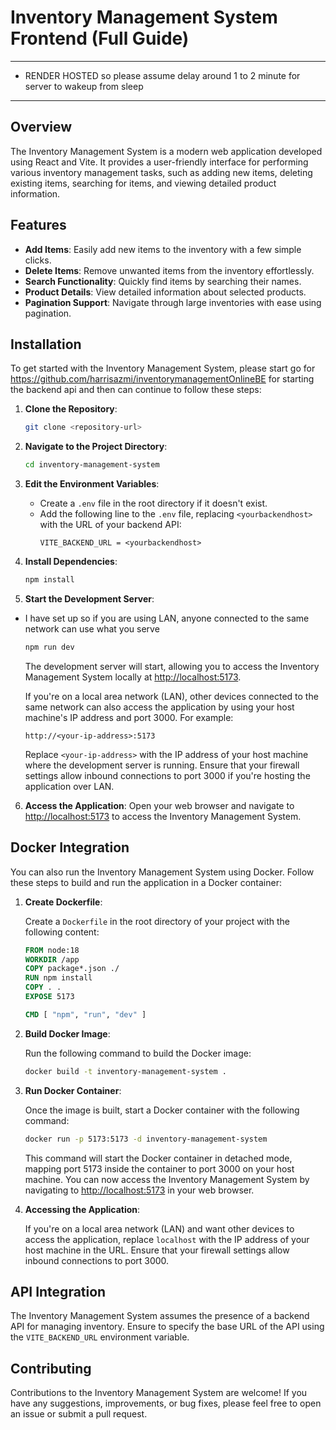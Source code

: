 # Inventory Management System Frontend (Full Guide)

---

- RENDER HOSTED so please assume delay around 1 to 2 minute for server to wakeup from sleep

---

## Overview

The Inventory Management System is a modern web application developed using React and Vite. It provides a user-friendly interface for performing various inventory management tasks, such as adding new items, deleting existing items, searching for items, and viewing detailed product information.

## Features

- **Add Items**: Easily add new items to the inventory with a few simple clicks.
- **Delete Items**: Remove unwanted items from the inventory effortlessly.
- **Search Functionality**: Quickly find items by searching their names.
- **Product Details**: View detailed information about selected products.
- **Pagination Support**: Navigate through large inventories with ease using pagination.

## Installation

To get started with the Inventory Management System, please start go for https://github.com/harrisazmi/inventorymanagementOnlineBE
for starting the backend api and then can continue to follow these steps:

1. **Clone the Repository**:

   ```bash
   git clone <repository-url>
   ```

2. **Navigate to the Project Directory**:

   ```bash
   cd inventory-management-system
   ```

3. **Edit the Environment Variables**:

   - Create a `.env` file in the root directory if it doesn't exist.
   - Add the following line to the `.env` file, replacing `<yourbackendhost>` with the URL of your backend API:
     ```
     VITE_BACKEND_URL = <yourbackendhost>
     ```

4. **Install Dependencies**:

   ```bash
   npm install
   ```

5. **Start the Development Server**:

- I have set up so if you are using LAN, anyone connected to the same network can use what you serve

  ```bash
  npm run dev
  ```

  The development server will start, allowing you to access the Inventory Management System locally at [http://localhost:5173](http://localhost:5173).

  If you're on a local area network (LAN), other devices connected to the same network can also access the application by using your host machine's IP address and port 3000. For example:

  ```
  http://<your-ip-address>:5173
  ```

  Replace `<your-ip-address>` with the IP address of your host machine where the development server is running. Ensure that your firewall settings allow inbound connections to port 3000 if you're hosting the application over LAN.

6. **Access the Application**:
   Open your web browser and navigate to [http://localhost:5173](http://localhost:5173) to access the Inventory Management System.

## Docker Integration

You can also run the Inventory Management System using Docker. Follow these steps to build and run the application in a Docker container:

1. **Create Dockerfile**:

   Create a `Dockerfile` in the root directory of your project with the following content:

   ```Dockerfile
   FROM node:18
   WORKDIR /app
   COPY package*.json ./
   RUN npm install
   COPY . .
   EXPOSE 5173

   CMD [ "npm", "run", "dev" ]
   ```

2. **Build Docker Image**:

   Run the following command to build the Docker image:

   ```bash
   docker build -t inventory-management-system .
   ```

3. **Run Docker Container**:

   Once the image is built, start a Docker container with the following command:

   ```bash
   docker run -p 5173:5173 -d inventory-management-system
   ```

   This command will start the Docker container in detached mode, mapping port 5173 inside the container to port 3000 on your host machine. You can now access the Inventory Management System by navigating to [http://localhost:5173](http://localhost:5173) in your web browser.

4. **Accessing the Application**:

   If you're on a local area network (LAN) and want other devices to access the application, replace `localhost` with the IP address of your host machine in the URL. Ensure that your firewall settings allow inbound connections to port 3000.

## API Integration

The Inventory Management System assumes the presence of a backend API for managing inventory. Ensure to specify the base URL of the API using the `VITE_BACKEND_URL` environment variable.

## Contributing

Contributions to the Inventory Management System are welcome! If you have any suggestions, improvements, or bug fixes, please feel free to open an issue or submit a pull request.
